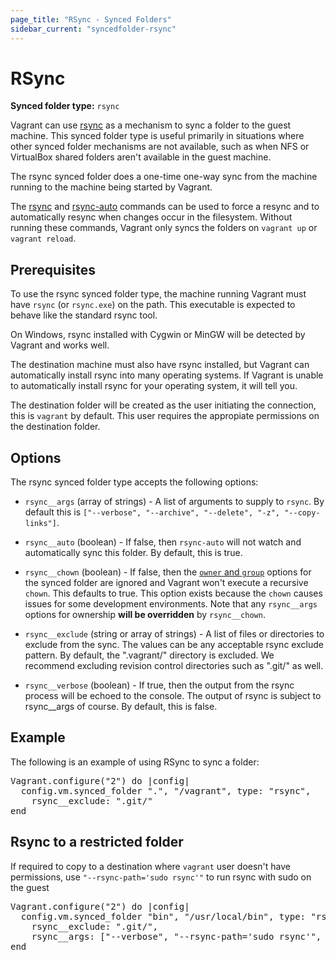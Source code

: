```yaml
---
page_title: "RSync - Synced Folders"
sidebar_current: "syncedfolder-rsync"
---
```


# RSync

**Synced folder type:** `rsync`

Vagrant can use [rsync](http://en.wikipedia.org/wiki/Rsync) as a mechanism
to sync a folder to the guest machine. This synced folder type is useful
primarily in situations where other synced folder mechanisms are not available,
such as when NFS or VirtualBox shared folders aren't available in the guest
machine.

The rsync synced folder does a one-time one-way sync from the machine running
to the machine being started by Vagrant.

The [rsync](/v2/cli/rsync.html) and [rsync-auto](/v2/cli/rsync-auto.html)
commands can be used to force a resync and to automatically resync when
changes occur in the filesystem. Without running these commands, Vagrant
only syncs the folders on `vagrant up` or `vagrant reload`.

## Prerequisites

To use the rsync synced folder type, the machine running Vagrant must have
`rsync` (or `rsync.exe`) on the path. This executable is expected to behave
like the standard rsync tool.

On Windows, rsync installed with Cygwin or MinGW will be detected by
Vagrant and works well.

The destination machine must also have rsync installed, but Vagrant
can automatically install rsync into many operating systems. If Vagrant
is unable to automatically install rsync for your operating system,
it will tell you.

The destination folder will be created as the user initiating the connection,
this is `vagrant` by default. This user requires the appropiate permissions on
the destination folder.

## Options

The rsync synced folder type accepts the following options:

* `rsync__args` (array of strings) - A list of arguments to supply
  to `rsync`. By default this is `["--verbose", "--archive", "--delete", "-z", "--copy-links"]`.

* `rsync__auto` (boolean) - If false, then `rsync-auto` will not
  watch and automatically sync this folder. By default, this is true.

* `rsync__chown` (boolean) - If false, then the
  [`owner` and `group`](/v2/synced-folders/basic_usage.html)
  options for the synced folder are ignored and Vagrant won't execute
  a recursive `chown`. This defaults to true. This option exists because
  the `chown` causes issues for some development environments. Note that
  any `rsync__args` options for ownership **will be overridden** by
  `rsync__chown`.

* `rsync__exclude` (string or array of strings) - A list of files or directories
  to exclude from the sync. The values can be any acceptable rsync exclude
  pattern. By default, the ".vagrant/" directory is excluded. We recommend
  excluding revision control directories such as ".git/" as well.

* `rsync__verbose` (boolean) - If true, then the output from the rsync
  process will be echoed to the console. The output of rsync is subject
  to rsync__args of course. By default, this is false.

## Example

The following is an example of using RSync to sync a folder:

<pre class="prettyprint">
Vagrant.configure("2") do |config|
  config.vm.synced_folder ".", "/vagrant", type: "rsync",
    rsync__exclude: ".git/"
end
</pre>

## Rsync to a restricted folder

If required to copy to a destination where `vagrant` user doesn't have
permissions, use `"--rsync-path='sudo rsync'"` to run rsync with sudo on the guest

<pre class="prettyprint">
Vagrant.configure("2") do |config|
  config.vm.synced_folder "bin", "/usr/local/bin", type: "rsync",
    rsync__exclude: ".git/",
    rsync__args: ["--verbose", "--rsync-path='sudo rsync'", "--archive", "--delete", "-z"]
end
</pre>
